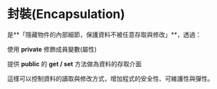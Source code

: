# 封裝(Encapsulation)

是**「隱藏物件的內部細節，保護資料不被任意存取與修改」**，透過：

使用 **private** 修飾成員變數(屬性)

提供 **public** 的 **get / set** 方法做為資料的存取介面

這樣可以控制資料的讀取與修改方式，增加程式的安全性、可維護性與彈性。





